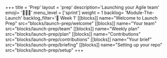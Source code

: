 +++
title = 'Prep'
layout = 'prep'
description='Launching your Agile team'
emoji= '🧑🏾‍💻'
menu_level = ['sprint']
weight = 1
backlog= 'Module-The-Launch'
backlog_filter='📅 Week 1'
[[blocks]]
name="Welcome to Launch Prep"
src="blocks/launch-prep/welcome"
[[blocks]]
name="Your team"
src="blocks/launch-prep/team"
[[blocks]]
name="Weekly plan"
src="blocks/launch-prep/plan"
[[blocks]]
name="Contributions"
src="blocks/launch-prep/contributions"
[[blocks]]
name="Your brief"
src="blocks/launch-prep/briefing"
[[blocks]]
name="Setting up your repo"
src="blocks/launch-prep/setup"
+++
